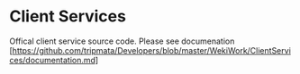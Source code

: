 # Client Services
Offical client service source code. Please see documenation [https://github.com/tripmata/Developers/blob/master/WekiWork/ClientServices/documentation.md]